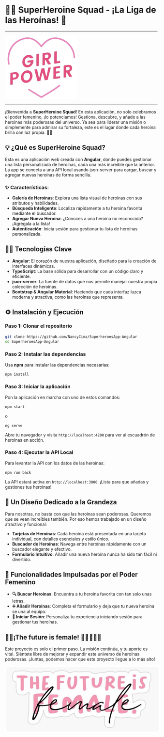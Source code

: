#  🦸‍♀**️ SuperHeroine Squad - ¡La Liga de las Heroínas!️** 🩷​

---

<img src='/superhero-app/public/icon.png' alt='Girl Power' style="border: 4px solid white; border-radius:12px;" />

---

¡Bienvenida a **SuperHeroine Squad**! En esta aplicación, no solo celebramos el poder femenino, ¡lo potenciamos! Gestiona, descubre, y añade a las heroínas más poderosas del universo. Ya sea para liderar una misión o simplemente para admirar su fortaleza, este es el lugar donde cada heroína brilla con luz propia. 🌟💪

## 💡 ¿Qué es **SuperHeroine Squad**?

Esta es una aplicación web creada con **Angular**, donde puedes gestionar una lista personalizada de heroínas, cada una más increíble que la anterior. La app se conecta a una API local usando json-server para cargar, buscar y agregar nuevas heroínas de forma sencilla.

### ✨ Características:

- **Galería de Heroínas**: Explora una lista visual de heroínas con sus atributos y habilidades.
- **Búsqueda Inteligente**: Localiza rápidamente a tu heroína favorita mediante el buscador.
- **Agregar Nueva Heroína**: ¿Conoces a una heroína no reconocida? ¡Agrégala a la lista!
- **Autenticación**: Inicia sesión para gestionar tu lista de heroínas personalizada.

## 🩷🔧 Tecnologías Clave

- **Angular**: El corazón de nuestra aplicación, diseñado para la creación de interfaces dinámicas.
- **TypeScript**: La base sólida para desarrollar con un código claro y eficiente.
- **json-server**: La fuente de datos que nos permite manejar nuestra propia colección de heroínas.
- **Bootstrap & Angular Material**: Haciendo que cada interfaz luzca moderna y atractiva, como las heroínas que representa.

## ⚙️ Instalación y Ejecución

### Paso 1: Clonar el repositorio

```bash
git clone https://github.com/NancyCima/SuperheroesApp-Angular
cd SuperheroesApp-Angular
```

### Paso 2: Instalar las dependencias

Usa **npm** para instalar las dependencias necesarias:

```bash
npm install
```

### Paso 3: Iniciar la aplicación

Pon la aplicación en marcha con uno de estos comandos:

```bash
npm start
```

o

```bash
ng serve
```

Abre tu navegador y visita `http://localhost:4200` para ver al escuadrón de heroínas en acción.

### Paso 4: Ejecutar la API Local

Para levantar la API con los datos de las heroínas:

```bash
npm run back
```

La API estará activa en `http://localhost:3000`. ¡Lista para que añadas y gestiones tus heroínas!

## 🎨 Un Diseño Dedicado a la Grandeza

Para nosotras, no basta con que las heroínas sean poderosas. Queremos que se vean increíbles también. Por eso hemos trabajado en un diseño atractivo y funcional:

- **Tarjetas de Heroínas**: Cada heroína está presentada en una tarjeta individual, con detalles esenciales y estilo único.
- **Buscador de Heroínas**: Navega entre heroínas rápidamente con un buscador elegante y efectivo.
- **Formulario Intuitivo**: Añadir una nueva heroína nunca ha sido tan fácil ni divertido.

## 🌈 Funcionalidades Impulsadas por el Poder Femenino

- **🔍 Buscar Heroínas**: Encuentra a tu heroína favorita con tan solo unas letras.
- **➕ Añadir Heroínas**: Completa el formulario y deja que tu nueva heroína se una al equipo.
- **🔐 Iniciar Sesión**: Personaliza tu experiencia iniciando sesión para gestionar tus heroínas.


## 💪🌸¡The future is female! 👩🏽​👩🏼‍💻​

Este proyecto es solo el primer paso. La misión continúa, y tu aporte es vital. Siéntete libre de mejorar y expandir este universo de heroínas poderosas. ¡Juntas, podemos hacer que este proyecto llegue a lo más alto!

<img src='/superhero-app/public/the-future-is-female.jpg' alt='The future is female' style="border: 4px solid white; border-radius:12px;" />